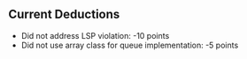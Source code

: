 ## Current Deductions

* Did not address LSP violation: -10 points
* Did not use array class for queue implementation: -5 points
